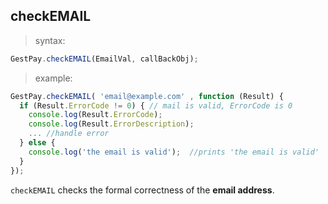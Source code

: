 ## checkEMAIL

> syntax: 

```javascript
GestPay.checkEMAIL(EmailVal, callBackObj);
```

> example:

```javascript
GestPay.checkEMAIL( 'email@example.com' , function (Result) {
  if (Result.ErrorCode != 0) { // mail is valid, ErrorCode is 0 
    console.log(Result.ErrorCode); 
    console.log(Result.ErrorDescription);
    ... //handle error
  } else {
    console.log('the email is valid');  //prints 'the email is valid'
  }
});
```

`checkEMAIL` checks the formal correctness of the **email address**.